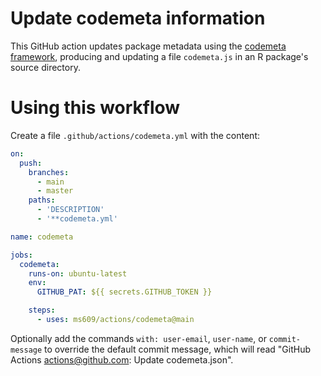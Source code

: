 # Update codemeta information

This GitHub action updates package metadata using the [codemeta framework](
  https://codemeta.github.io/), producing and updating a file `codemeta.js`
  in an R package's source directory.

# Using this workflow

Create a file `.github/actions/codemeta.yml` with the content:

```yml
on:
  push:
    branches:
      - main
      - master
    paths:
      - 'DESCRIPTION'
      - '**codemeta.yml'

name: codemeta

jobs:
  codemeta:
    runs-on: ubuntu-latest
    env:
      GITHUB_PAT: ${{ secrets.GITHUB_TOKEN }}

    steps:
      - uses: ms609/actions/codemeta@main
```

Optionally add the commands `with: user-email`, `user-name`, or `commit-message`
to override the default commit message, which will read
"GitHub Actions <actions@github.com>: Update codemeta.json".
